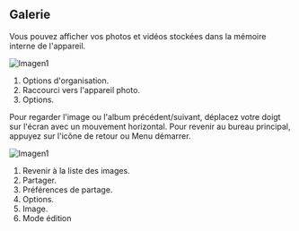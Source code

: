## Galerie

Vous pouvez afficher vos photos et vidéos stockées dans la mémoire interne de l'appareil.

![Imagen1](http://static.energysistem.com/images/manuals/42689/57f3784cc5527.jpg) <br>

1. Options d'organisation.
2. Raccourci vers l'appareil photo.
3. Options.


Pour regarder l'image ou l'album précédent/suivant, déplacez votre doigt sur l'écran avec un mouvement horizontal.
Pour revenir au bureau principal, appuyez sur l'icône de retour ou Menu démarrer.

![Imagen1](http://static.energysistem.com/images/manuals/42689/57f37859724b9.jpg)

1. Revenir à la liste des images.
2. Partager.
3. Préférences de partage.
4. Options.
5. Image.
6. Mode édition
